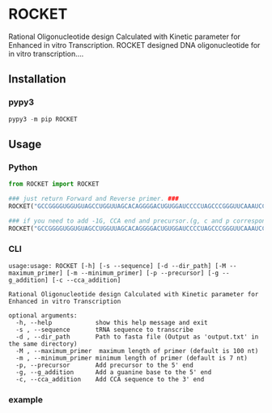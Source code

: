 # ROCKET
Rational Oligonucleotide design Calculated with Kinetic parameter for Enhanced in vitro Transcription.
ROCKET designed DNA oligonucleotide for in vitro transcription....

## Installation

### pypy3
```python
pypy3 -m pip ROCKET
```



## Usage

### Python
```python
from ROCKET import ROCKET

### just return Forward and Reverse primer. ###
ROCKET("GCCGGGGUGGUGUAGCCUGGUUAGCACAGGGGACUGUGGAUCCCCUAGCCCGGGUUCAAAUCCCGGCCCCGGCCCCA")

### if you need to add -1G, CCA end and precursor.(g, c and p correspond to -1G, CCA end and precursor respectively.) ###
ROCKET("GCCGGGGUGGUGUAGCCUGGUUAGCACAGGGGACUGUGGAUCCCCUAGCCCGGGUUCAAAUCCCGGCCCCGGCCCCA",g=True, c=True, p=True )

```

### CLI
```
usage:usage: ROCKET [-h] [-s --sequence] [-d --dir_path] [-M --maximum_primer] [-m --minimum_primer] [-p --precursor] [-g --g_addition] [-c --cca_addition]

Rational Oligonucleotide design Calculated with Kinetic parameter for Enhanced in vitro Transcription

optional arguments:
  -h, --help            show this help message and exit
  -s , --sequence       tRNA sequence to transcribe
  -d , --dir_path       Path to fasta file (Output as 'output.txt' in the same directory)
  -M , --maximum_primer  maximum length of primer (default is 100 nt)
  -m , --minimum_primer minimum length of primer (default is 7 nt)
  -p, --precursor       Add precursor to the 5' end
  -g, --g_addition      Add a guanine base to the 5' end
  -c, --cca_addition    Add CCA sequence to the 3' end
```
### example
```python
